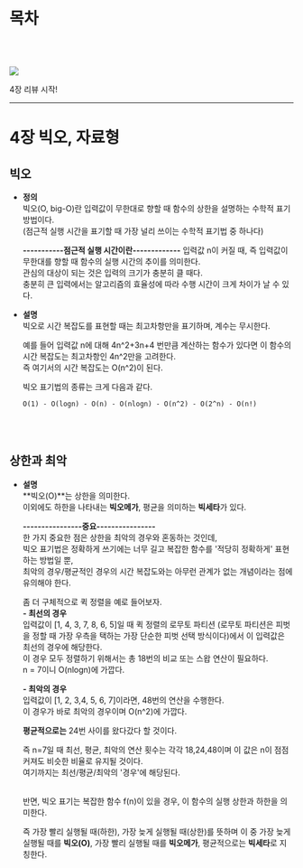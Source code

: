 # 목차

<br><br>

<img src="https://user-images.githubusercontent.com/55045377/115106591-a662ab00-9fa0-11eb-8f31-3d12b0b379a9.jpg">

4장 리뷰 시작!

---

# 4장 빅오, 자료형
## 빅오
* **정의**<br>
  빅오(O, big-O)란 입력값이 무한대로 향할 때 함수의 상한을 설명하는 수학적 표기 방법이다.<br>
  (점근적 실행 시간을 표기할 때 가장 널리 쓰이는 수학적 표기법 중 하나다)
  
  **-----------점근적 실행 시간이란-------------**
  입력값 n이 커질 때, 즉 입력값이 무한대를 향할 때 함수의 실행 시간의 추이를 의미한다.<br>
  관심의 대상이 되는 것은 입력의 크기가 충분히 클 때다.<br>
  충분히 큰 입력에서는 알고리즘의 효율성에 따라 수행 시간이 크게 차이가 날 수 있다.
  
* **설명**<br>
  빅오로 시간 복잡도를 표현할 때는 최고차항만을 표기하며, 계수는 무시한다.
  
  예를 들어 입력값 n에 대해 4n^2+3n+4 번만큼 계산하는 함수가 있다면 이 함수의 시간 복잡도는 최고차항인 4n^2만을 고려한다.<br>
  즉 여기서의 시간 복잡도는 O(n^2)이 된다.
  
  빅오 표기법의 종류는 크게 다음과 같다.
  ```
  O(1) - O(logn) - O(n) - O(nlogn) - O(n^2) - O(2^n) - O(n!)
  ```
<br><br>

## 상한과 최악
* **설명**<br>
  **빅오(O)**는 상한을 의미한다.<br>
  이외에도 하한을 나타내는 **빅오메가**, 평균을 의미하는 **빅세타**가 있다.
  
  **----------------중요----------------**<br>
  한 가지 중요한 점은 상한을 최악의 경우와 혼동하는 것인데, <br>
  빅오 표기법은 정확하게 쓰기에는 너무 길고 복잡한 함수를 '적당히 정확하게' 표현하는 방법일 뿐, <br>
  최악의 경우/평균적인 경우의 시간 복잡도와는 아무런 관계가 없는 개념이라는 점에 유의해야 한다.
  
  좀 더 구체적으로 퀵 정렬을 예로 들어보자.<br>
  **- 최선의 경우**<br>
  입력값이 [1, 4, 3, 7, 8, 6, 5]일 때 퀵 정렬의 로무토 파티션 (로무토 파티션은 피벗을 정할 때 가장 우측을 택하는 가장 단순한 피벗 선택 방식이다)에서 이 입력값은 최선의 경우에 해당한다.<br>
  이 경우 모두 정렬하기 위해서는 총 18번의 비교 또는 스왑 연산이 필요하다.<br>
  n = 7이니 O(nlogn)에 가깝다.
  
  **- 최악의 경우**<br>
  입력값이 [1, 2, 3,4, 5, 6, 7]이라면, 48번의 연산을 수행한다.<br>
  이 경우가 바로 최악의 경우이며 O(n^2)에 가깝다. 
  
  **평균적으로는** 24번 사이를 왔다갔다 할 것이다.
  
  즉 n=7일 때 최선, 평균, 최악의 연산 횟수는 각각 18,24,48이며 이 값은 n이 점점 커져도 비슷한 비율로 유지될 것이다.<br>
  여기까지는 최선/평균/최악의 '경우'에 해당된다.
  <br><br>
  
  반면, 빅오 표기는 복잡한 함수 f(n)이 있을 경우, 이 함수의 실행 상한과 하한을 의미한다.

  즉 가장 빨리 실행될 때(하한), 가장 늦게 실행될 때(상한)를 뜻하며 이 중 가장 늦게 실행될 때를 **빅오(O)**, 가장 빨리 실행될 때를 **빅오메가**, 평균적으로는 **빅세타**로 지칭한다.



























